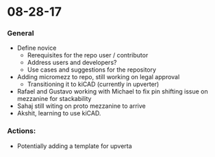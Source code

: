 # 08-28-17

### General

- Define novice
  - Rerequisites for the repo user / contributor
  - Address users and developers?
  - Use cases and suggestions for the repository
- Adding micromezz to repo, still working on legal approval
  - Transitioning it to kiCAD (currently in upverter)
- Rafael and Gustavo working with Michael to fix pin shifting issue on mezzanine for stackability
- Sahaj still witing on proto mezzanine to arrive
- Akshit, learning to use kiCAD. 

### Actions:

- Potentially adding a template for upverta
